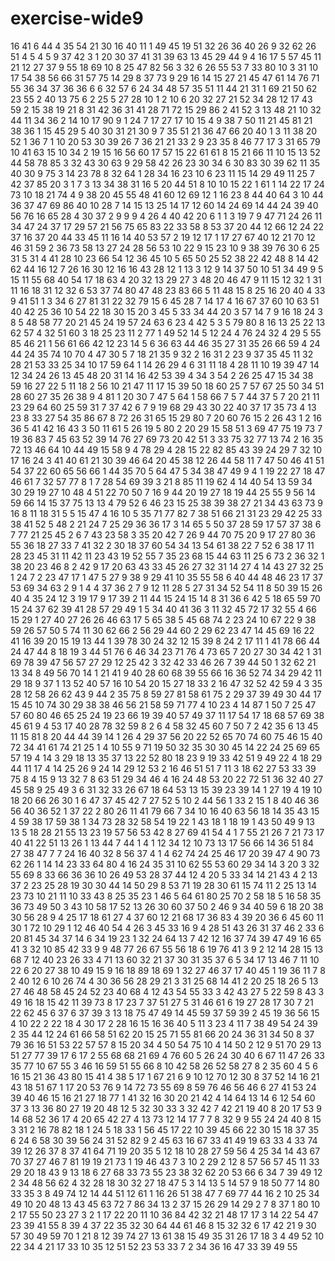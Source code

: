 # exercise-wide9
16
41
6
44
4
35
54
21
30
16
40
11
1
49
45
19
51
32
26
36
40
26
9
32
62
26
51
4
5
4
5
9
37
42
3
1
20
30
37
41
31
39
63
13
45
29
44
9
4
16
17
5
57
45
11
21
12
27
37
9
55
18
69
10
8
25
47
82
56
3
32
6
26
55
53
7
33
80
10
3
31
10
17
54
38
56
66
31
57
75
14
29
8
37
73
9
29
16
14
15
27
21
45
47
61
14
76
71
55
36
34
37
36
36
6
6
32
57
6
24
34
48
57
35
51
11
44
21
31
1
69
21
50
62
23
55
2
40
13
75
6
2
25
5
27
28
10
1
2
10
6
20
32
27
21
52
34
28
12
17
43
59
2
15
38
19
21
8
31
42
36
31
41
28
71
72
15
29
86
2
41
52
3
13
48
21
10
32
44
11
34
36
2
14
10
17
90
9
1
24
7
17
27
17
10
15
4
9
38
7
50
11
21
45
81
21
38
36
1
15
45
29
5
40
30
31
21
30
9
7
35
51
21
36
47
66
20
40
1
3
11
38
20
52
1
36
7
1
10
20
53
30
39
26
7
36
21
21
33
2
9
23
35
8
46
77
17
3
31
65
79
10
41
63
15
10
34
2
19
15
16
56
60
17
57
15
22
61
61
8
15
21
66
11
10
15
13
52
44
58
78
85
3
32
43
30
63
9
29
58
42
26
23
30
34
6
30
83
30
39
62
11
35
40
30
9
75
3
14
23
78
8
32
64
1
28
34
16
23
10
6
23
11
15
14
29
49
11
25
7
42
37
85
20
3
1
7
3
13
34
38
31
16
5
20
44
51
8
10
10
15
22
1
61
1
14
22
17
24
73
10
18
21
74
4
9
38
20
45
55
48
41
60
12
69
12
1
16
23
8
44
40
64
3
10
44
36
37
47
69
86
40
10
28
7
14
15
13
25
14
17
12
60
14
24
69
14
44
24
39
40
56
76
16
65
28
4
30
37
2
9
9
9
4
26
4
40
42
20
6
1
1
3
19
7
9
47
71
24
26
11
34
47
24
37
17
29
57
21
56
75
65
83
22
33
58
8
53
37
20
44
12
66
12
24
22
37
16
37
20
44
33
45
11
16
14
40
53
57
2
19
12
17
1
17
27
67
40
12
21
70
12
46
31
59
2
36
73
58
13
27
24
28
56
53
10
22
9
15
23
10
9
38
39
76
30
6
25
31
5
31
4
41
28
10
23
66
54
12
36
45
10
5
65
50
25
52
38
22
42
48
8
14
42
62
44
16
12
7
26
16
30
12
16
16
43
28
12
1
13
3
12
9
14
37
50
10
51
34
49
9
5
15
11
55
68
40
54
17
18
63
4
20
32
13
29
27
3
48
20
46
47
9
11
15
12
32
1
31
11
16
18
31
12
32
6
53
37
74
80
47
48
23
83
66
5
11
48
15
8
25
16
20
40
4
33
9
41
51
1
3
34
6
27
81
31
22
32
79
15
6
45
28
7
14
17
4
16
67
37
60
10
63
51
40
42
25
36
10
54
22
18
30
15
20
3
45
5
33
34
44
20
3
57
14
7
9
16
18
24
3
8
5
48
58
77
20
21
45
24
19
57
24
63
6
23
4
42
5
3
5
79
80
8
16
13
25
22
13
62
57
4
32
51
60
3
18
25
23
11
2
77
1
49
52
14
5
12
24
4
76
24
32
4
29
5
55
85
46
21
1
56
61
66
42
12
23
14
5
6
36
63
44
46
35
27
31
35
26
66
59
4
24
44
24
35
74
10
70
4
47
30
5
7
18
21
35
9
32
2
16
31
2
23
9
37
35
45
11
32
28
21
53
33
25
34
10
17
59
64
1
14
26
29
4
6
31
11
18
4
28
11
10
19
39
47
14
12
34
24
26
13
45
48
20
31
14
16
42
53
39
4
34
3
54
2
26
25
47
15
34
38
59
16
27
22
5
11
18
2
56
10
21
47
11
17
15
39
50
18
60
25
7
57
67
25
50
34
51
28
60
27
35
26
38
9
4
81
1
20
30
7
47
5
64
1
58
66
7
5
7
44
37
5
7
20
21
11
23
29
64
60
25
59
31
7
37
42
6
7
9
19
68
29
43
30
22
40
37
17
35
73
4
13
23
8
33
27
54
35
86
67
8
72
26
31
65
15
29
80
7
20
60
76
15
2
26
43
1
2
16
36
5
41
42
16
43
3
50
11
61
5
26
19
5
80
2
20
29
15
58
51
3
69
47
75
19
73
7
19
36
83
7
45
63
52
39
14
76
27
69
73
20
42
51
3
33
75
32
77
13
74
2
16
35
72
13
46
64
10
44
49
15
58
9
4
78
29
4
28
15
22
82
85
43
39
24
29
7
32
10
17
16
24
3
41
40
61
21
30
39
46
64
20
45
38
12
26
44
58
11
7
47
50
46
41
51
54
37
22
60
65
56
66
1
44
35
70
5
64
47
5
34
38
47
49
9
4
1
19
22
27
18
47
46
61
7
32
57
77
8
1
7
28
54
69
39
3
21
8
85
11
19
62
4
14
40
54
13
59
34
30
29
19
27
10
48
4
51
22
70
50
7
16
9
44
20
19
27
18
19
44
25
55
9
56
14
59
66
14
15
37
75
13
13
4
79
52
6
46
23
15
25
38
39
38
27
21
34
43
63
73
9
16
8
11
18
31
5
5
15
47
4
16
10
5
35
71
77
82
7
38
51
66
21
31
23
29
42
25
33
38
41
52
5
48
2
21
24
7
25
29
36
36
17
3
14
65
5
50
37
28
59
17
57
37
38
6
7
77
21
25
45
2
6
7
43
23
58
3
35
20
42
7
26
9
44
70
75
20
9
17
27
80
36
55
36
18
27
33
7
41
32
2
30
18
37
60
54
34
13
54
61
38
22
7
52
6
38
17
11
28
23
45
31
11
42
11
23
43
19
52
55
7
35
23
68
15
44
63
11
25
6
73
2
36
32
1
38
20
23
46
8
2
42
9
17
20
63
43
33
45
26
27
32
31
14
27
4
14
43
27
32
25
1
24
7
2
23
47
17
1
47
5
27
9
38
9
29
41
10
35
55
58
6
40
44
48
46
23
17
37
53
69
34
63
2
9
1
4
4
37
36
2
7
9
12
11
28
5
27
31
34
52
54
11
8
50
39
15
26
40
4
35
24
12
3
19
17
9
17
39
2
11
44
15
24
15
14
8
31
36
6
42
5
18
65
59
70
15
24
37
62
39
41
28
57
29
49
1
5
34
40
41
36
3
11
32
45
72
17
32
55
4
66
15
29
1
27
40
27
26
26
46
63
17
5
65
38
5
45
68
74
2
23
24
10
67
22
9
38
59
26
57
50
5
74
11
30
62
66
2
56
29
44
60
2
29
62
23
47
14
45
69
16
22
41
16
39
20
15
19
13
44
1
39
78
30
24
32
12
15
39
8
24
2
17
11
1
41
78
66
44
24
47
44
8
18
19
3
44
51
76
6
46
34
23
71
76
4
73
65
7
20
27
30
34
42
1
31
69
78
39
47
56
57
27
29
12
25
42
3
32
42
33
46
26
7
39
44
50
1
32
62
21
13
34
8
49
56
70
14
1
21
41
9
40
28
60
68
39
55
66
16
36
52
74
34
29
42
11
29
18
9
37
1
13
52
40
57
16
10
54
20
15
27
18
33
2
16
47
32
52
42
59
4
3
35
28
12
58
26
62
43
9
44
2
35
75
8
59
27
81
58
61
75
2
29
37
39
49
30
44
17
15
45
10
74
30
29
38
38
46
56
21
58
59
71
77
4
10
23
4
14
87
1
50
7
25
47
57
60
80
46
65
25
24
19
23
66
19
39
40
57
49
37
11
17
54
17
18
68
57
69
38
45
61
9
4
53
17
40
28
78
32
59
8
2
6
4
58
32
45
60
7
50
7
2
42
35
6
13
45
11
15
81
8
20
44
44
39
14
1
26
4
29
37
56
20
22
52
65
70
74
60
75
46
15
40
72
34
41
61
74
21
25
1
4
10
55
9
71
19
50
32
35
30
30
45
14
22
24
25
69
65
57
19
4
14
3
29
18
13
35
37
13
22
52
80
18
23
9
19
33
42
51
9
49
22
4
18
29
44
11
17
4
14
25
26
9
24
14
29
12
53
2
16
46
51
51
7
11
3
18
62
27
53
33
39
75
8
4
15
9
13
32
7
8
63
51
29
34
46
4
16
24
48
53
20
22
72
51
36
32
40
27
45
58
9
25
49
3
6
31
32
33
26
67
18
64
53
13
15
39
23
39
14
1
27
19
4
19
10
18
20
66
26
30
1
6
47
37
45
42
7
27
52
5
10
2
44
56
1
33
2
15
1
8
40
46
36
56
40
36
52
1
37
22
2
80
26
11
41
79
66
7
34
10
16
40
63
56
18
14
35
43
15
4
59
38
17
59
38
1
34
73
28
32
58
54
19
22
1
43
18
1
18
19
1
43
50
49
9
13
13
5
18
28
21
55
13
23
19
57
56
53
42
8
27
69
41
54
4
1
7
55
21
26
7
21
73
17
40
41
22
51
13
26
1
13
44
7
44
1
4
1
12
34
12
10
73
13
17
56
66
14
36
51
84
27
38
47
7
7
24
16
40
32
8
56
37
4
1
4
62
74
24
25
46
17
20
39
47
4
90
73
62
26
1
14
14
23
33
64
80
4
16
24
35
31
10
62
55
53
60
29
34
14
3
20
3
32
55
69
8
33
66
36
36
10
26
49
53
28
37
44
12
4
20
5
33
34
14
21
43
4
2
13
37
2
23
25
28
19
30
30
44
14
50
29
8
53
71
19
28
30
61
15
74
11
2
25
13
14
23
73
10
21
11
10
33
43
8
25
35
23
1
46
5
64
61
80
25
70
2
58
18
5
16
58
35
36
73
49
50
3
43
10
58
17
52
13
26
30
60
37
50
2
46
9
34
40
59
6
18
20
38
30
56
28
9
4
25
17
18
61
27
4
37
60
12
21
68
17
36
83
4
39
20
36
6
45
60
11
30
1
72
10
29
1
12
46
40
54
4
26
3
45
33
16
9
4
28
51
43
26
31
37
46
2
33
6
20
81
45
34
37
14
6
34
19
23
1
32
24
64
13
7
42
12
16
37
74
39
47
49
16
65
41
3
32
10
85
42
33
9
9
48
77
26
67
55
56
18
6
19
76
41
3
9
2
12
14
28
15
13
68
7
12
40
23
26
33
4
71
13
60
32
21
37
30
31
35
37
6
5
34
17
13
46
7
11
10
22
6
20
27
38
10
49
15
9
16
18
89
18
69
1
32
27
46
37
17
40
45
1
19
36
11
7
8
2
40
12
6
10
26
74
4
30
36
56
28
29
21
3
31
25
68
14
41
2
20
25
18
26
5
13
27
46
48
58
45
24
52
23
40
68
4
12
43
54
55
33
3
42
43
27
5
22
59
8
43
3
49
16
18
15
42
11
39
73
8
17
23
7
37
51
27
5
31
46
61
6
19
27
28
17
30
7
21
22
62
45
6
37
6
37
39
3
13
18
75
47
49
14
45
59
37
59
39
2
45
19
36
56
15
4
10
22
2
22
18
4
30
17
2
28
16
15
16
36
40
5
11
3
23
4
11
7
38
49
54
24
39
2
35
44
12
24
61
66
58
51
62
20
15
25
71
55
81
66
20
24
36
31
34
50
8
37
79
36
16
51
53
22
57
57
8
15
20
34
4
50
54
75
10
4
14
50
2
12
9
51
70
29
13
51
27
77
39
17
6
17
2
55
68
68
21
69
4
76
60
5
26
24
30
40
6
67
11
47
26
33
35
77
10
67
55
3
46
16
59
51
55
66
8
10
42
58
26
52
58
27
8
2
35
60
4
5
6
16
15
21
36
43
80
15
41
4
38
5
17
1
67
21
6
9
10
12
70
12
30
8
37
52
14
16
21
43
18
51
67
1
17
20
53
76
9
14
72
73
55
69
8
59
76
46
56
46
6
27
41
53
24
39
40
46
15
16
21
27
18
77
1
41
32
16
30
20
21
42
4
14
64
13
14
6
12
54
60
37
3
13
36
80
27
19
20
48
12
5
32
30
33
3
32
42
7
42
21
19
40
8
20
17
53
9
14
68
52
36
17
4
20
65
42
27
4
13
73
12
14
17
7
7
8
32
9
9
55
24
24
40
8
15
3
31
2
16
78
82
18
1
24
5
18
33
1
56
45
17
22
10
39
45
66
22
30
15
18
37
35
6
24
6
58
30
39
56
24
31
52
82
9
2
45
63
16
67
33
41
49
19
63
33
4
33
74
39
12
26
37
8
37
41
64
71
19
20
35
5
12
18
10
28
27
59
56
4
25
34
14
43
67
70
37
27
46
7
81
19
19
21
73
1
19
46
43
7
3
10
2
29
2
12
8
57
56
57
45
11
33
29
20
18
43
9
13
18
6
27
68
33
73
55
23
38
32
62
20
53
66
6
34
7
39
49
12
2
34
48
56
62
4
32
28
18
30
32
27
18
47
5
3
14
13
5
14
57
9
18
50
77
14
80
33
35
3
8
49
74
12
14
44
51
12
61
1
16
26
51
38
47
7
69
77
44
16
2
10
25
34
49
10
20
48
13
43
45
63
72
7
86
34
13
2
37
15
26
29
14
29
2
7
8
37
1
80
10
2
17
55
50
23
27
3
2
1
17
22
20
11
10
36
84
42
32
21
48
17
17
3
14
22
54
47
23
39
41
55
8
39
4
37
22
35
32
30
64
44
61
46
8
15
32
32
6
17
42
21
9
30
57
30
49
59
70
1
21
8
12
39
74
27
13
61
38
15
49
35
31
26
17
18
3
4
49
52
10
22
34
4
21
17
33
10
35
12
51
52
23
53
33
7
2
34
36
16
47
33
39
49
55
